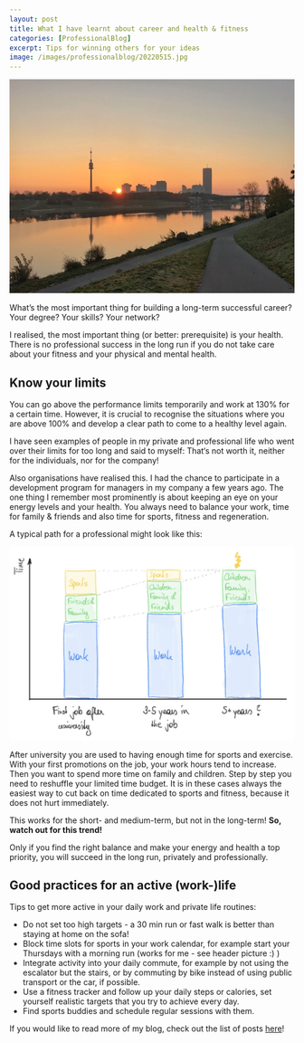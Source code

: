 ```yaml
---
layout: post
title: What I have learnt about career and health & fitness
categories: [ProfessionalBlog]
excerpt: Tips for winning others for your ideas
image: /images/professionalblog/20220515.jpg
---
```


![Jakob’s Professional blog](../images/professionalblog/20220515.jpg)

What’s the most important thing for building a long-term successful career? Your degree? Your skills? Your network?

I realised, the most important thing (or better: prerequisite) is your health. There is no professional success in the long run if you do not take care about your fitness and your physical and mental health.

## Know your limits

You can go above the performance limits temporarily and work at 130% for a certain time. However, it is crucial to recognise the situations where you are above 100% and develop a clear path to come to a healthy level again.

I have seen examples of people in my private and professional life who went over their limits for too long and said to myself: That‘s not worth it, neither for the individuals, nor for the company!

Also organisations have realised this. I had the chance to participate in a development program for managers in my company a few years ago. The one thing I remember most prominently is about keeping an eye on your energy levels and your health. You always need to balance your work, time for family & friends and also time for sports, fitness and regeneration.

A typical path for a professional might look like this:

![Graph: Exercise over time](../images/professionalblog/20220515_1.jpg)


After university you are used to having enough time for sports and exercise. With your first promotions on the job, your work hours tend to increase. Then you want to spend more time on family and children. Step by step you need to reshuffle your limited time budget. It is in these cases always the easiest way to cut back on time dedicated to sports and fitness, because it does not hurt immediately.

This works for the short- and medium-term, but not in the long-term! __So, watch out for this trend!__

Only if you find the right balance and make your energy and health a top priority, you will succeed in the long run, privately and professionally.

## Good practices for an active (work-)life

Tips to get more active in your daily work and private life routines:

- Do not set too high targets - a 30 min run or fast walk is better than staying at home on the sofa!
- Block time slots for sports in your work calendar, for example start your Thursdays with a morning run (works for me - see header picture :) )
- Integrate activity into your daily commute, for example by not using the escalator but the stairs, or by commuting by bike instead of using public transport or the car, if possible.
- Use a fitness tracker and follow up your daily steps or calories, set yourself realistic targets that you try to achieve every day.
- Find sports buddies and schedule regular sessions with them.




If you would like to read more of my blog, check out the list of posts [here](../welcome_to_jakobs_professional_blog)!